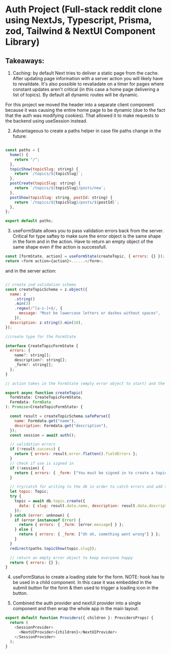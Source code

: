 # Auth Project (Full-stack reddit clone using NextJs, Typescript, Prisma, zod, Tailwind & NextUI Component Library)

## Takeaways:

1. Caching: by default Next tries to deliver a static page from the cache. After updating page information with a server action you will likely have to revaildate. It's also possible to revaliadate on a timer for pages where constant updates aren't critical (in this case a home page delivering a list of topics). By default all dynamic routes will be dynamic.

For this project we moved the header into a separate client component because it was causing the entire home page to be dynamic (due to the fact that the auth was modifying cookies). That allowed it to make requests to the backend using useSession instead.

2. Advantageous to create a paths helper in case file paths change in the future:

```js

const paths = {
  home() {
    return "/";
  },
  topicShow(topicSlug: string) {
    return `/topics/${topicSlug}`;
  },
  postCreate(topicSlug: string) {
    return `/topics/${topicSlug}/posts/new`;
  },
  postShow(topicSlug: string, postId: string) {
    return `/topics/${topicSlug}/posts/${postId}`;
  },
};

export default paths;

```

3. useFormState allows you to pass validation errors back from the server. Critical for type saftey to make sure the error object is the same shape in the form and in the action. Have to return an empty object of the same shape even if the action is successfull.

```js
const [formState, action] = useFormState(createTopic, { errors: {} });
return <form action={action}>......</form>;
```

and in the server action:

```js

// create zod validation schema
const createTopicSchema = z.object({
  name: z
    .string()
    .min(3)
    .regex(/^[a-z-]+$/, {
      message: "Must be lowercase letters or dashes without spaces",
    }),
  description: z.string().min(10),
});

//create type for the FormState

interface CreateTopicFormState {
  errors: {
    name?: string[];
    description?: string[];
    _form?: string[];
  };
}

// action takes in the FormState (empty error object to start) and the FormData and returns a promise with the same shape

export async function createTopic(
  formState: CreateTopicFormState,
  Formdata: FormData
): Promise<CreateTopicFormState> {

  const result = createTopicSchema.safeParse({
    name: Formdata.get("name"),
    description: Formdata.get("description"),
  });
  const session = await auth();

  // validation errors
  if (!result.success) {
    return { errors: result.error.flatten().fieldErrors };
  }
  // check if use is signed in
  if (!session) {
    return { errors: { _form: ["You must be signed in to create a topic"] } };
  }

  // try/catch for writing to the db in order to catch errors and add them to the same form
  let topic: Topic;
  try {
    topic = await db.topic.create({
      data: { slug: result.data.name, description: result.data.description },
    });
  } catch (error: unknown) {
    if (error instanceof Error) {
      return { errors: { _form: [error.message] } };
    } else {
      return { errors: { _form: ["Uh oh, something went wrong"] } };
    }
  }
  redirect(paths.topicShow(topic.slug));

  // return an empty error object to keep everyone happy
  return { errors: {} };
}
```

4. useFormStatus to create a loading state for the form. NOTE: hook has to be used in a child component. In this case it was embedded in the submit button for the form & then used to trigger a loading icon in the button.

5. Combined the auth provider and nextUI provider into a single component and then wrap the whole app in the main layout:

```js
export default function Providers({ children }: ProvidersProps) {
  return (
    <SessionProvider>
      <NextUIProvider>{children}</NextUIProvider>
    </SessionProvider>
  );
}
```
